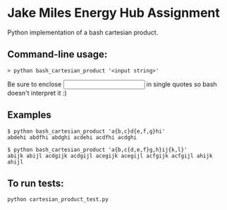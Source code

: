 # Jake Miles Energy Hub Assignment

Python implementation of a bash cartesian product.

## Command-line usage:
```
> python bash_cartesian_product '<input string>'
```

Be sure to enclose <input string> in single quotes so bash doesn't interpret it :)

## Examples
```
$ python bash_cartesian_product 'a{b,c}d{e,f,g}hi'
abdehi abdfhi abdghi acdehi acdfhi acdghi

$ python bash_cartesian_product 'a{b,c{d,e,f}g,h}ij{k,l}'
abijk abijl acdgijk acdgijl acegijk acegijl acfgijk acfgijl ahijk ahijl
```

## To run tests:

```
python cartesian_product_test.py
```

